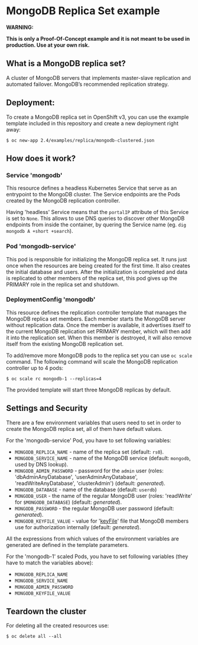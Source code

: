 # MongoDB Replica Set example

**WARNING:**

**This is only a Proof-Of-Concept example and it is not meant to be used in
production. Use at your own risk.**

## What is a MongoDB replica set?

A cluster of MongoDB servers that implements master-slave replication and automated failover.
MongoDB’s recommended replication strategy.

## Deployment:

To create a MongoDB replica set in OpenShift v3, you can use the example template
included in this repository and create a new deployment right away:

```
$ oc new-app 2.4/examples/replica/mongodb-clustered.json
```

## How does it work?

### Service 'mongodb'

This resource defines a headless Kubernetes Service that serve as an entrypoint
to the MongoDB cluster. The Service endpoints are the Pods created by the
MongoDB replication controller.

Having 'headless' Service means that the `portalIP` attribute of this Service is
set to `None`. This allows to use DNS queries to discover other MongoDB
endpoints from inside the container, by quering the Service name (eg. `dig
mongodb A +short +search`).

### Pod 'mongodb-service'

This pod is responsible for initializing the MongoDB replica set. It runs just
once when the resources are being created for the first time. It also creates
the initial database and users. After the initialization is completed and data
is replicated to other members of the replica set, this pod gives up the
PRIMARY role in the replica set and shutdown.

### DeploymentConfig 'mongodb'

This resource defines the replication controller template that manages the
MongoDB replica set members. Each member starts the MongoDB server without
replication data. Once the member is available, it advertises itself to the
current MongoDB replication set PRIMARY member, which will then add it into the
replication set.
When this member is destroyed, it will also remove itself from the existing
MongoDB replication set.

To add/remove more MongoDB pods to the replica set you can use `oc scale` command.
The following command will scale the MongoDB replication controller up to 4 pods:

```
$ oc scale rc mongodb-1 --replicas=4
```

The provided template will start three MongoDB replicas by default.

## Settings and Security

There are a few environment variables that users need to set in order to create
the MongoDB replica set, all of them have default values.

For the 'mongodb-service' Pod, you have to set following variables:

* `MONGODB_REPLICA_NAME` - name of the replica set (default: `rs0`).
* `MONGODB_SERVICE_NAME` - name of the MongoDB service (default: `mongodb`, used by DNS lookup).
* `MONGODB_ADMIN_PASSWORD` - password for the `admin` user (roles: 'dbAdminAnyDatabase', 'userAdminAnyDatabase', 'readWriteAnyDatabase', 'clusterAdmin') (default: *generated*).
* `MONGODB_DATABASE` - name of the database (default: `userdb`)
* `MONGODB_USER` - the name of the regular MongoDB user (roles: 'readWrite' for `$MONGODB_DATABASE`) (default: *generated*).
* `MONGODB_PASSWORD` - the regular MongoDB user password (default: *generated*).
* `MONGODB_KEYFILE_VALUE` - value for '[keyFile](http://docs.mongodb.org/v2.4/tutorial/generate-key-file/)' file that MongoDB members use for authorization internally (default: *generated*).

All the expressions from which values of the environment variables are generated
are defined in the template parameters.

For the 'mongodb-1' scaled Pods, you have to set following variables (they have to match the variables above):

* `MONGODB_REPLICA_NAME`
* `MONGODB_SERVICE_NAME`
* `MONGODB_ADMIN_PASSWORD`
* `MONGODB_KEYFILE_VALUE`

## Teardown the cluster

For deleting all the created resources use:

```
$ oc delete all --all
```
